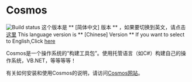 # Cosmos

![Build status](https://ci.appveyor.com/api/projects/status/kust7g5dlnykhkaf/branch/master?svg=true)
这个版本是 ** [简体中文] 版本 ** ，如果要切换到英文，请点击 [这里](https://github.com/CosmosOS/Cosmos/blob/master/README.md "README")
This language version is ** [Chinese] Version ** If you want to select to English,Click [here](https://github.com/CosmosOS/Cosmos/blob/master/README.md "README")

Cosmos是一个操作系统的“构建工具包”。使用托管语言（如C#）构建自己的操作系统，VB.NET，等等等等！

有关如何安装和使用Cosmos的说明，请访问[Cosmos网站](https://www.gocosmos.org/)。
